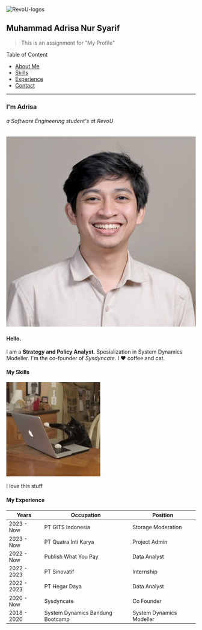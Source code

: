 <!-- RevoU Logos -->
![RevoU-logos](https://pkk.uma.ac.id/wp-content/uploads/2023/06/revo.png "RevoU Logos")
<!-- { width="20%" style="display: block; margin: 0 auto; max-height: 300px;"} -->

<!-- Header md file -->

## Muhammad Adrisa Nur Syarif

<!-- Purpose -->
> This is an assignment for "My Profile"

<!-- Table of Content -->
Table of Content
-  [About Me](#I\'m-Adrisa "About Me")
-  [Skills](#My-Skills "My Skills")
-  [Experience](#My-Experience "My Experience")
-  [Contact](#My-Contact "My Contact")

---

<!-- Content 1: About Me -->

### I'm Adrisa 

###### a Software Engineering student's at RevoU

<!-- Footnote RevoU site -->
<!-- [^1]: [RevoU registration](https://revou.co/software-engineering?&eid=1697019632813&targeting=1&cat=D&x6=K) -->

<!-- Profile image -->
![Photos](./assets/profile-img.jpg "Muhammad Adrisa Nur Syarif")
<!-- { width="50%" style="display: block; margin: 0 auto; max-height: 300px; object-fit: cover; object-position: center; border-radius: 10px;"} -->

#### Hello. 
<!-- {style="text-align: center;"} -->

<!-- About me -->
I am a **Strategy and Policy Analyst**. Spesialization in System Dynamics Modeller. I'm the co-founder of *Sysdyncate*. I :heart: coffee and cat.

<!-- My Skills -->

#### My Skills
![Cat-Typing](./assets/cat-typing.gif "Cat Typing")

I love this stuff 



#### My Experience

|Years|Occupation|Position| 
|-----------|--------|-------|
|2023 - Now | PT GITS Indonesia | Storage Moderation |
|2023 - Now | PT Quatra Inti Karya | Project Admin |
|2022 - Now | Publish What You Pay | Data Analyst |
|2022 - 2023 | PT Sinovatif | Internship |
|2022 - 2023 | PT Hegar Daya | Data Analyst |
|2020 - Now | Sysdyncate | Co Founder |
|2018 - 2020 | System Dynamics Bandung Bootcamp | System Dynamics Modeller |